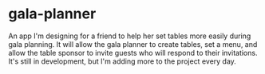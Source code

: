 # gala-planner
An app I'm designing for a friend to help her set tables more easily during gala planning. It will allow the gala planner to create tables, set a menu, and allow the table sponsor to invite guests who will respond to their invitations.
It's still in development, but I'm adding more to the project every day.